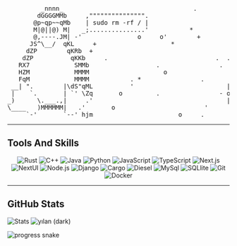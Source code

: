 <div align="left">
  
<pre align="left">         _nnnn_                                   .                         o      +
        dGGGGMMb     ,""""""""""""""".                           '   '                       '
       @p~qp~~qMb    | sudo rm -rf / |                            '         *         +
       M|@||@) M|   _;...............'           *             .         .                '
       @,----.JM| -'               o     o'        +                       .'.
      JS^\__/  qKL     +                    *                 +                           '
     dZP        qKRb  +                                     | +       .                            
    dZP          qKKb     .                             .  . -o-                                    +
   RX7            SMMb                  .                .  ~~ |     o            .:'               o
   HZM            MMMM                    o                     o             _.::'
   FqM            MMMM           . *                .                     .  (_.'                  +
 __| ".        |\dS"qML          '                         |  .          .-.   |
 |    `.       | `' \Zq       o         .                - o -            ) )- o -      .
_)      \.___.,|     .'                                    |             '-´ . |                       
\____   )MMMMMM|   .'       o                        '                           .                o
     `-'       `--' hjm                       o     .                                            +
</pre>
  ---
  ## Tools And Skills

  <p align="center">
    <a><img src="https://img.shields.io/badge/Rust-000000?style=for-the-badge&logo=rust&logoColor=white" alt="Rust"/></a>
    <a><img src="https://img.shields.io/badge/C++-00599c?style=for-the-badge&logo=cplusplus&logoColor=white" alt="C++"/></a>
    <a><img src="https://img.shields.io/badge/Java-f46a54?style=for-the-badge&logo=java&logoColor=white" alt="Java"/></a>
    <a><img src="https://img.shields.io/badge/Python-3776ab?style=for-the-badge&logo=python&logoColor=white" alt="Python"/></a>
    <a><img src="https://img.shields.io/badge/JavaScript-f7df1e?style=for-the-badge&logo=javascript&logoColor=white" alt="JavaScript"/></a>
    <a><img src="https://img.shields.io/badge/TypeScript-3178c6?style=for-the-badge&logo=typescript&logoColor=white" alt="TypeScript"/></a>
    <a><img src="https://img.shields.io/badge/Next.js-000000?style=for-the-badge&logo=nextdotjs&logoColor=white" alt="Next.js"/></a>
    <a><img src="https://img.shields.io/badge/HeroUI-000000?style=for-the-badge&logo=nextui&logoColor=white" alt="NextUI"/></a>
    <a><img src="https://img.shields.io/badge/Node.Js-5fa04e?style=for-the-badge&logo=nodedotjs&logoColor=white" alt="Node.js"/></a>
    <a><img src="https://img.shields.io/badge/Django-092e20?style=for-the-badge&logo=django&logoColor=white" alt="Django"/></a>
    <a><img src="https://img.shields.io/badge/Cargo-024eff?style=for-the-badge&logo=rustdesk&logoColor=white" alt="Cargo"/></a>
    <a><img src="https://img.shields.io/badge/Diesel-ea7100?style=for-the-badge&logo=diesel&logoColor=white" alt="Diesel"/></a>
    <a><img src="https://img.shields.io/badge/MySql-4479a1?style=for-the-badge&logo=mysql&logoColor=white&logoSize=auto" alt="MySql"/></a>
    <a><img src="https://img.shields.io/badge/SQLlite-003b57?style=for-the-badge&logo=sqllite&logoColor=white" alt="SQLlite"/></a>
    <a><img src="https://img.shields.io/badge/Git-f05032?style=for-the-badge&logo=git&logoColor=white" alt="Git"/></a>
    <a><img src="https://img.shields.io/badge/Docker-2496ed?style=for-the-badge&logo=docker&logoColor=white" alt="Docker"/></a>
  </p>
  
  ---
## GitHub Stats

  ![Stats](https://github-readme-stats.vercel.app/api?username=Ru1vly&show_icons=true&theme=default)
![yılan (dark)](https://raw.githubusercontent.com/Ru1vly/Ru1vly/output/github-contribution-grid-snake-dark.svg#gh-dark-mode-only)

![progress snake](https://raw.githubusercontent.com/Ru1vly/Ru1vly/output/github-contribution-grid-snake-progress.svg)

